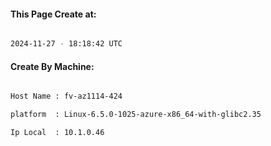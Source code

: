 
   
#### This Page Create at:

```bash

2024-11-27 - 18:18:42 UTC

```

#### Create By Machine:

```bash

Host Name : fv-az1114-424

platform  : Linux-6.5.0-1025-azure-x86_64-with-glibc2.35

Ip Local  : 10.1.0.46

```


